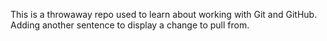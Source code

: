 This is a throwaway repo used to learn about working with Git and GitHub.
Adding another sentence to display a change to pull from.

